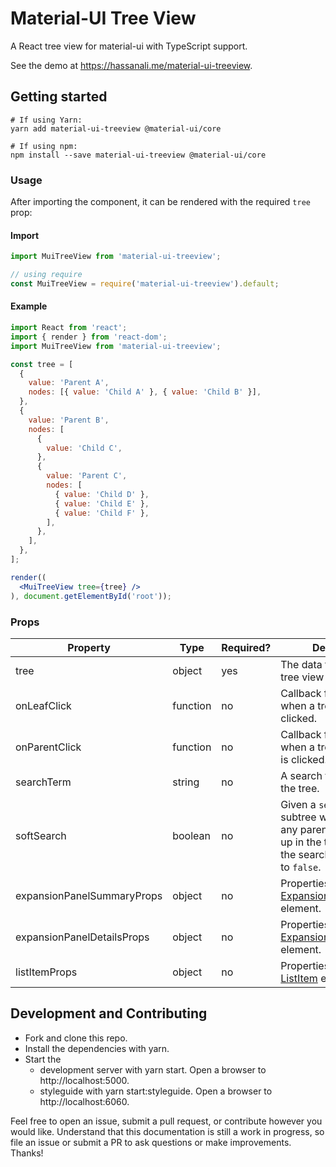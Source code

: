 # Material-UI Tree View

A React tree view for material-ui with TypeScript support.

See the demo at https://hassanali.me/material-ui-treeview.

## Getting started

```
# If using Yarn:
yarn add material-ui-treeview @material-ui/core

# If using npm:
npm install --save material-ui-treeview @material-ui/core
```

### Usage

After importing the component, it can be rendered with the required `tree` prop:

#### Import

```js
import MuiTreeView from 'material-ui-treeview';

// using require
const MuiTreeView = require('material-ui-treeview').default;
```

#### Example

```jsx
import React from 'react';
import { render } from 'react-dom';
import MuiTreeView from 'material-ui-treeview';

const tree = [
  {
    value: 'Parent A',
    nodes: [{ value: 'Child A' }, { value: 'Child B' }],
  },
  {
    value: 'Parent B',
    nodes: [
      {
        value: 'Child C',
      },
      {
        value: 'Parent C',
        nodes: [
          { value: 'Child D' },
          { value: 'Child E' },
          { value: 'Child F' },
        ],
      },
    ],
  },
];

render((
  <MuiTreeView tree={tree} />
), document.getElementById('root'));
```

### Props


| Property | Type | Required? | Description |
| --- | --- | --- | --- |
| tree | object | yes | The data to render as a tree view |
| onLeafClick | function | no | Callback function fired when a tree leaf is clicked. |
| onParentClick | function | no | Callback function fired when a tree parent node is clicked. |
| searchTerm | string | no | A search term to refine the tree. |
| softSearch | boolean | no | Given a `searchTerm`, a subtree will be shown if any parent node higher up in the tree matches the search term. Defaults to `false`. |
| expansionPanelSummaryProps | object | no | Properties applied to the [ExpansionPanelSummary](https://material-ui.com/api/expansion-panel-summary) element. | 
| expansionPanelDetailsProps | object | no | Properties applied to the [ExpansionPanelDetails](https://material-ui.com/api/expansion-panel-details) element. |
| listItemProps | object | no | Properties applied to the [ListItem](https://material-ui.com/api/list-item) element. |

## Development and Contributing

* Fork and clone this repo.
* Install the dependencies with yarn.
* Start the
    - development server with yarn start. Open a browser to http://localhost:5000.
    - styleguide with yarn start:styleguide. Open a browser to http://localhost:6060.

Feel free to open an issue, submit a pull request, or contribute however you would like.
Understand that this documentation is still a work in progress, so file an issue or submit a PR
to ask questions or make improvements. Thanks!
